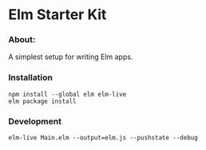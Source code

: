 # Elm Starter Kit

### About:

A simplest setup for writing Elm apps.

### Installation

```shell
npm install --global elm elm-live
elm package install
```

### Development

```
elm-live Main.elm --output=elm.js --pushstate --debug
```
